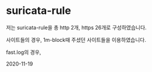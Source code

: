 # suricata-rule     
     
저는 suricata-rule을 총 http 2개, https 26개로 구성하였습니다.     
     
사이트들의 경우, 1m-block때 주셨던 사이트들을 이용하였습니다.     
     
fast.log의 경우, 
     
2020-11-19
